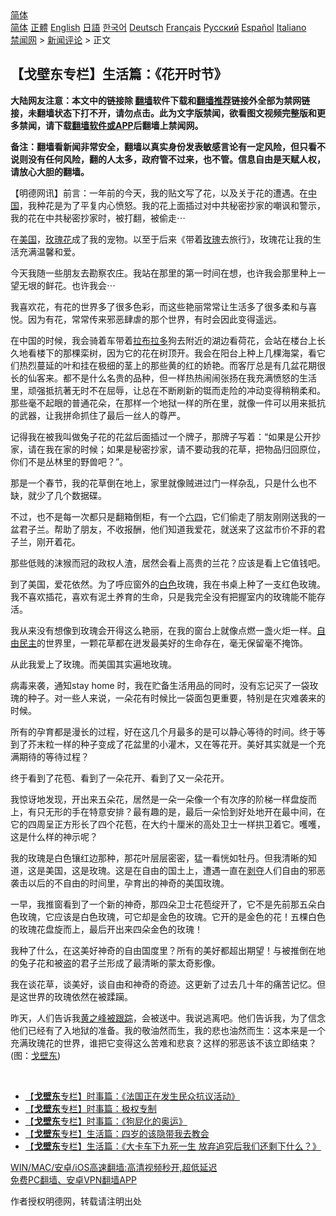  <!-- 面包屑导航 --> <div class="breadcrumb"><!-- GTranslate: https://gtranslate.io/ -->  <div class="switcher notranslate">  <div class="selected">  <a href="#" onclick="return false;"> 简体</a>  </div>  <div class="option">  <a href="https://www.bannedbook.org" onclick="doGTranslate('zh-CN|zh-CN');jQuery('div.switcher div.selected a').html(jQuery(this).html());return false;" title="简体中文" class="nturl selected"> 简体</a>  <a href="https://www.bannedbook.org/zh-tw/" onclick="doGTranslate('zh-CN|zh-TW');jQuery('div.switcher div.selected a').html(jQuery(this).html());return false;" title="繁體中文" class="nturl"> 正體</a>  <a href="https://www.bannedbook.org/en/" onclick="doGTranslate('zh-CN|en');jQuery('div.switcher div.selected a').html(jQuery(this).html());return false;" title="English" class="nturl"> English</a>  <a href="https://www.bannedbook.org/ja/" onclick="doGTranslate('zh-CN|ja');jQuery('div.switcher div.selected a').html(jQuery(this).html());return false;" title="日本語" class="nturl"> 日語</a>  <a href="https://www.bannedbook.org/ko/" onclick="doGTranslate('zh-CN|ko');jQuery('div.switcher div.selected a').html(jQuery(this).html());return false;" title="한국어" class="nturl"> 한국어</a>  <a href="https://www.bannedbook.org/de/" onclick="doGTranslate('zh-CN|de');jQuery('div.switcher div.selected a').html(jQuery(this).html());return false;" title="Deutsch" class="nturl"> Deutsch</a>  <a href="https://www.bannedbook.org/fr/" onclick="doGTranslate('zh-CN|fr');jQuery('div.switcher div.selected a').html(jQuery(this).html());return false;" title="Français" class="nturl"> Français</a>  <a href="https://www.bannedbook.org/ru/" onclick="doGTranslate('zh-CN|ru');jQuery('div.switcher div.selected a').html(jQuery(this).html());return false;" title="Русский" class="nturl"> Русский</a>  <a href="https://www.bannedbook.org/es/" onclick="doGTranslate('zh-CN|es');jQuery('div.switcher div.selected a').html(jQuery(this).html());return false;" title="Español" class="nturl"> Español</a>  <a href="https://www.bannedbook.org/it/" onclick="doGTranslate('zh-CN|it');jQuery('div.switcher div.selected a').html(jQuery(this).html());return false;" title="Italiano" class="nturl"> Italiano</a>  </div>  </div>      <div class='breadcrumb-sub'><!-- Breadcrumb NavXT 6.3.0 --> <a href="https://www.bannedbook.org/" class="home">禁闻网</a> &gt; <a href="https://www.bannedbook.org/bnews/comments/" class="category">新闻评论</a> &gt; 正文</div></div><h2>【戈壁东专栏】生活篇：《花开时节》</h2> <p class="notice"><b>大陆网友注意：本文中的链接除 <a href="https://github.com/bannedbook/fanqiang" >翻墙</a>软件下载和<a href="https://github.com/killgcd/justmysocks/blob/master/README.md">翻墙推荐</a>链接外全部为禁网链接，未翻墙状态下打不开，请勿点击。此为文字版禁闻，欲看图文视频完整版和更多禁闻，请下载<a href="https://github.com/bannedbook/fanqiang">翻墙软件或APP</a>后翻墙上禁闻网。</p><p>备注：翻墙看新闻非常安全，翻墙以真实身份发表敏感言论有一定风险，但只看不说则没有任何风险，翻的人太多，政府管不过来，也不管。信息自由是天赋人权，请放心大胆的翻墙。</b></p>  <div class="entry"> <p>              <a href="https://i1.wp.com/upload-images-bucket-v64rleca837do.s3.eu-west-1.amazonaws.com/wp-content/uploads/2021/08/06013712/116798802_908434832958163_8550956215730520040_n.jpg?fit=2048%2C1536&#038;ssl=1" data-caption=""></a>                            </p> <p>【明德网讯】前言：一年前的今天，我的贴文写了花，以及关于花的遭遇。在<span class='wp_keywordlink_affiliate'><a href="https://www.bannedbook.org/" title="中国" target="_blank">中国</a></span>，我种花是为了平复内心愤怒。我的花上面插过对中共秘密抄家的嘲讽和警示，我的花在中共秘密抄家时，被打翻，被偷走⋯</p> <p>在<a href="https://www.bannedbook.org/bnews/tag/%e7%be%8e%e5%9b%bd/" class="st_tag internal_tag" rel="tag" title="标签 美国 下的日志">美国</a>，<a href="https://www.bannedbook.org/bnews/tag/%E7%8E%AB%E7%91%B0%E8%8A%B1/" class="st_tag internal_tag" rel="tag" title="标签 玫瑰花 下的日志">玫瑰花</a>成了我的宠物。以至于后来《带着<a href="https://www.bannedbook.org/bnews/tag/%E7%8E%AB%E7%91%B0/" class="st_tag internal_tag" rel="tag" title="标签 玫瑰 下的日志">玫瑰</a>去旅行》，玫瑰花让我的生活充满温馨和爱。</p> <p>今天我随一些朋友去勘察农庄。我站在那里的第一时间在想，也许我会那里种上一望无垠的鲜花。也许我会⋯</p> <p dir="auto">我喜欢花，有花的世界多了很多色彩，而这些艳丽常常让生活多了很多柔和与喜悦。因为有花，常常传来邪恶肆虐的那个世界，有时会因此变得遥远。</p> <p dir="auto">在中国的时候，我会骑着车带着<a href="https://www.bannedbook.org/bnews/tag/%E6%8B%89%E5%B8%83%E6%8B%89%E5%A4%9A/" class="st_tag internal_tag" rel="tag" title="标签 拉布拉多 下的日志">拉布拉多</a>狗去附近的湖边看荷花，会站在楼台上长久地看楼下的那棵栾树，因为它的花在树顶开。我会在阳台上种上几棵海棠，看它们热烈蔓延的叶和挂在极细的茎上的那些黄的红的娇艳。而客厅总是有几盆花期很长的仙客来。都不是什么名贵的品种，但一样热热闹闹张扬在我充满愤怒的生活里，顽强抵抗著无时不在屈辱，让总在不断刷新的铤而走险的冲动变得稍稍柔和。那些毫不起眼的普通花朵，在那样一个地狱一样的所在里，就像一件可以用来抵抗的武器，让我拼命抓住了最后一丝人的尊严。</p> <p dir="auto">记得我在被我叫做兔子花的花盆后面插过一个牌子，那牌子写着：“如果是公开抄家，请在我在家的时候；如果是秘密抄家，请不要动我的花草，把物品归回原位，你们不是丛林里的野兽吧？”。</p>  <p dir="auto">那是一个春节，我的花草倒在地上，家里就像贼进过门一样杂乱，只是什么也不缺，就少了几个数据碟。</p> <p dir="auto">不过，也不是每一次都只是翻箱倒柜，有一个<span class='wp_keywordlink'><a href="https://www.bannedbook.org/forum2/topic2509.html" title="《中国六四真相》" target="_blank">六四</a></span>，它们偷走了朋友刚刚送我的一盆君子兰。帮助了朋友，不收报酬，他们知道我爱花，就送来了这盆市价不菲的君子兰，刚开着花。</p> <p dir="auto">那些低贱的沫猴而冠的政权人渣，居然会看上高贵的兰花？应该是看上它值钱吧。</p> <p dir="auto">到了美国，爱花依然。为了呼应窗外的<a href="https://www.bannedbook.org/bnews/tag/%E7%99%BD%E8%89%B2/" class="st_tag internal_tag" rel="tag" title="标签 白色 下的日志">白色</a>玫瑰，我在书桌上种了一支红色玫瑰。我不喜欢插花，喜欢有泥土养育的生命，只是我完全没有把握室内的玫瑰能不能存活。</p> <p dir="auto">我从来没有想像到玫瑰会开得这么艳丽，在我的窗台上就像点燃一盏火炬一样。<a href="https://www.bannedbook.org/bnews/tag/%e8%87%aa%e7%94%b1%e6%b0%91%e4%b8%bb/" class="st_tag internal_tag" rel="tag" title="标签 自由民主 下的日志">自由民主</a>的世界里，一颗花草都在迸发最美好的生命存在，毫无保留毫不掩饰。</p> <p dir="auto">从此我爱上了玫瑰。而美国其实遍地玫瑰。</p> <p dir="auto">病毒来袭，通知stay home 时，我在贮备生活用品的同时，没有忘记买了一袋玫瑰的种子。对一些人来说，一朵花有时候比一袋面包更重要，特别是在灾难袭来的时候。</p>  <p dir="auto">所有的孕育都是漫长的过程，好在这几个月最多的是可以静心等待的时间。终于等到了芥末粒一样的种子变成了花盆里的小灌木，又在等花开。美好其实就是一个充满期待的等待过程？</p> <p dir="auto">终于看到了花苞、看到了一朵花开、看到了又一朵花开。</p> <p dir="auto">我惊讶地发现，开出来五朵花，居然是一朵一朵像一个有次序的阶梯一样盘旋而上，有只无形的手在特意安排？最有趣的是，最后一朵恰到好处地开在最中间，在它的四周呈正方形长了四个花苞，在大约十厘米的高处卫士一样拱卫着它。嚄嚄，这是什么样的神示呢？</p> <p dir="auto">我的玫瑰是白色镶红边那种，那花叶层层密密，猛一看恍如牡丹。但我清晰的知道，这是美国，这是玫瑰。这是在自由的国土上，遭遇一直在<span class='wp_keywordlink'><a href="https://www.bannedbook.org/forum2/topic21.html" title="《剥夺》 黄建民 著" target="_blank">剥夺</a></span>人们自由的邪恶袭击以后的不自由的时间里，孕育出的神奇的美国玫瑰。</p> <p dir="auto">一早，我推窗看到了一个新的神奇，那四朵卫士花苞绽开了，它不是先前那五朵白色玫瑰，它应该是白色玫瑰，可它却是金色的玫瑰。它开的是金色的花！五棵白色的玫瑰花盘旋而上，最后开出来四朵金色的玫瑰！</p> <p dir="auto">我种了什么，在这美好神奇的自由国度里？所有的美好都超出期望！与被推倒在地的兔子花和被盗的君子兰形成了最清晰的蒙太奇影像。</p> <p dir="auto">我在谈花草，谈美好，谈自由和神奇的奇迹。这更新了过去几十年的痛苦记忆。但是这世界的玫瑰依然在被蹂躏。</p>  <p dir="auto">昨天，人们告诉我<a href="https://www.bannedbook.org/bnews/tag/%E9%BB%84%E4%B9%8B%E5%B3%B0/" class="st_tag internal_tag" rel="tag" title="标签 黄之峰 下的日志">黄之峰</a><a href="https://www.bannedbook.org/bnews/tag/%E8%A2%AB%E8%B7%9F%E8%B8%AA/" class="st_tag internal_tag" rel="tag" title="标签 被跟踪 下的日志">被跟踪</a>，会被送中。我说逃离吧。他们告诉我，为了信念他们已经有了入地狱的准备。我的敬油然而生，我的悲也油然而生：这本来是一个充满玫瑰花的世界，谁把它变得这么苦难和悲哀？这样的邪恶该不该立即结束？(图：<a href="https://www.bannedbook.org/bnews/tag/%E6%88%88%E5%A3%81%E4%B8%9C/" class="st_tag internal_tag" rel="tag" title="标签 戈壁东 下的日志">戈壁东</a>)</p> <p></p> <p></p> <p></p> <p></p> <p></p> <p></p>  <p>&nbsp;</p> <ul class='op-related-articles' title='相关阅读'> <li><a href='https://www.bannedbook.org/bnews/comments/20210804/1599744.html' target='_blank'>【<b>戈壁东</b>专栏】时事篇：《法国正在发生民众抗议活动》</a></li> <li><a href='https://www.bannedbook.org/bnews/comments/20210804/1599731.html' target='_blank'>【<b>戈壁东</b>专栏】时事篇：极权专制</a></li> <li><a href='https://www.bannedbook.org/bnews/comments/20210804/1599730.html' target='_blank'>【<b>戈壁东</b>专栏】时事篇：《狗屁化的奥运》</a></li> <li><a href='https://www.bannedbook.org/bnews/comments/20210803/1599022.html' target='_blank'>【<b>戈壁东</b>专栏】生活篇：四岁的该隐带我去教会</a></li> <li><a href='https://www.bannedbook.org/bnews/comments/20210802/1598512.html' target='_blank'>【<b>戈壁东</b>专栏】生活篇：《大卡车下九死一生 放弃追究后我们还剩下什么？》</a></li> </ul> <p class="texttj"> <a href="https://github.com/bannedbook/fanqiang/wiki/V2ray%E6%9C%BA%E5%9C%BA" target="_blank">WIN/MAC/安卓/iOS高速翻墙:高清视频秒开,超低延迟</a><br/> <a href="https://github.com/bannedbook/fanqiang/wiki/%E7%A6%81%E9%97%BB%E7%BD%91%E5%AE%89%E5%8D%93%E7%BF%BB%E5%A2%99%E6%96%B0%E9%97%BBAPP" target="_blank">免费PC翻墙、安卓VPN翻墙APP</a></p><p>作者授权明德网，转载请注明出处</p><a name='sharetosocial'></a>  <div style="margin-bottom:5px;padding-bottom:5px;clear:both"> <div id="archive-pix-1" class="banner-ads"> <!-- AuctionX Display platform tag START --> <div id="26318x728x90x621x_ADSLOT2" clicktrack="%%CLICK_URL_ESC%%"></div> <!-- AuctionX Display platform tag END --> </div> <div id="archive-pix-2" class="banner-ads"> <!-- AuctionX Display platform tag START --> <div id="26315x300x250x621x_ADSLOT2" clicktrack="%%CLICK_URL_ESC%%"></div> <!-- AuctionX Display platform tag END --> </div> </div>  <div id="archive-pix-1" class="banner-ads"> <!-- AuctionX Display platform tag START --> <div id="26318x728x90x621x_ADSLOT3" clicktrack="%%CLICK_URL_ESC%%"></div> <!-- AuctionX Display platform tag END --> </div> </div><!--END ENTRY--> 